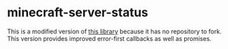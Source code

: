 # minecraft-server-status

This is a modified version of [this library](https://www.npmjs.com/package/minecraft-server-status) because it has no repository to fork.  
This version provides improved error-first callbacks as well as promises.
